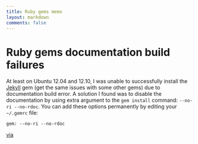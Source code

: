 ```yaml
---
title: Ruby gems memo
layout: markdown
comments: false
---
```

# Ruby gems documentation build failures
At least on Ubuntu 12.04 and 12.10, I was unable to successfully install the [Jekyll](http://jekyllrb.com/) gem (get the same issues with some other gems) due
to documentation build error.
A solution I found was to disable the documentation by using extra argument to the `gem install` command: `--no-ri --no-rdoc`.
You can add these options permanently by editing your `~/.gemrc` file:

	gem: --no-ri --no-rdoc

[via](http://nathanhoad.net/how-to-stop-rubygems-automatically-installing-documentation)
